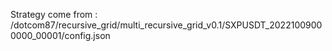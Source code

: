Strategy come from : /dotcom87/recursive_grid/multi_recursive_grid_v0.1/SXPUSDT_20221009000000_00001/config.json